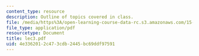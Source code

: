 ```yaml
---
content_type: resource
description: Outline of topics covered in class.
file: /media/https%3A/open-learning-course-data-rc.s3.amazonaws.com/15-024-applied-economics-for-managers-summer-2004/4e3362012c473cdb2445bc69ddf97591_lec3.pdf
file_type: application/pdf
resourcetype: Document
title: lec3.pdf
uid: 4e336201-2c47-3cdb-2445-bc69ddf97591
---
```

